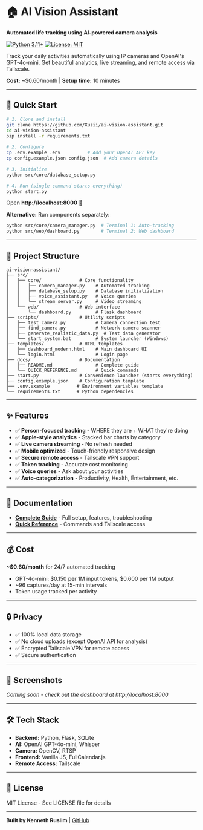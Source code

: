 # 🏠 AI Vision Assistant

**Automated life tracking using AI-powered camera analysis**

[![Python 3.11+](https://img.shields.io/badge/python-3.11+-blue.svg)](https://www.python.org/downloads/)
[![License: MIT](https://img.shields.io/badge/License-MIT-yellow.svg)](https://opensource.org/licenses/MIT)

Track your daily activities automatically using IP cameras and OpenAI's GPT-4o-mini. Get beautiful analytics, live streaming, and remote access via Tailscale.

**Cost:** ~$0.60/month | **Setup time:** 10 minutes

---

## 🚀 Quick Start

```bash
# 1. Clone and install
git clone https://github.com/Xuzii/ai-vision-assistant.git
cd ai-vision-assistant
pip install -r requirements.txt

# 2. Configure
cp .env.example .env          # Add your OpenAI API key
cp config.example.json config.json  # Add camera details

# 3. Initialize
python src/core/database_setup.py

# 4. Run (single command starts everything)
python start.py
```

Open **http://localhost:8000** 🎉

**Alternative:** Run components separately:
```bash
python src/core/camera_manager.py  # Terminal 1: Auto-tracking
python src/web/dashboard.py        # Terminal 2: Web dashboard
```

---

## 📁 Project Structure

```
ai-vision-assistant/
├── src/
│   ├── core/              # Core functionality
│   │   ├── camera_manager.py    # Automated tracking
│   │   ├── database_setup.py    # Database initialization
│   │   ├── voice_assistant.py   # Voice queries
│   │   └── stream_server.py     # Video streaming
│   └── web/               # Web interface
│       └── dashboard.py         # Flask dashboard
├── scripts/               # Utility scripts
│   ├── test_camera.py           # Camera connection test
│   ├── find_camera.py           # Network camera scanner
│   ├── generate_realistic_data.py  # Test data generator
│   └── start_system.bat         # System launcher (Windows)
├── templates/             # HTML templates
│   ├── dashboard_modern.html    # Main dashboard UI
│   └── login.html               # Login page
├── docs/                  # Documentation
│   ├── README.md                # Complete guide
│   └── QUICK_REFERENCE.md       # Quick commands
├── start.py               # Convenience launcher (starts everything)
├── config.example.json    # Configuration template
├── .env.example          # Environment variables template
└── requirements.txt      # Python dependencies
```

---

## ✨ Features

- ✅ **Person-focused tracking** - WHERE they are + WHAT they're doing
- ✅ **Apple-style analytics** - Stacked bar charts by category
- ✅ **Live camera streaming** - No refresh needed
- ✅ **Mobile optimized** - Touch-friendly responsive design
- ✅ **Secure remote access** - Tailscale VPN support
- ✅ **Token tracking** - Accurate cost monitoring
- ✅ **Voice queries** - Ask about your activities
- ✅ **Auto-categorization** - Productivity, Health, Entertainment, etc.

---

## 📖 Documentation

- **[Complete Guide](docs/README.md)** - Full setup, features, troubleshooting
- **[Quick Reference](docs/QUICK_REFERENCE.md)** - Commands and Tailscale access

---

## 💰 Cost

**~$0.60/month** for 24/7 automated tracking
- GPT-4o-mini: $0.150 per 1M input tokens, $0.600 per 1M output
- ~96 captures/day at 15-min intervals
- Token usage tracked per activity

---

## 🔒 Privacy

- ✅ 100% local data storage
- ✅ No cloud uploads (except OpenAI API for analysis)
- ✅ Encrypted Tailscale VPN for remote access
- ✅ Secure authentication

---

## 📸 Screenshots

*Coming soon - check out the dashboard at http://localhost:8000*

---

## 🛠️ Tech Stack

- **Backend:** Python, Flask, SQLite
- **AI:** OpenAI GPT-4o-mini, Whisper
- **Camera:** OpenCV, RTSP
- **Frontend:** Vanilla JS, FullCalendar.js
- **Remote Access:** Tailscale

---

## 📄 License

MIT License - See LICENSE file for details

---

**Built by Kenneth Ruslim** | [GitHub](https://github.com/Xuzii)
